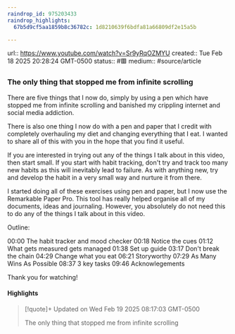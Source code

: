 ```yaml
---
raindrop_id: 975203433
raindrop_highlights:
  67b5d9cf5aa1859b8c36782c: 1d8210639f6bdfa81a66809df2e15a5b

---
```


url:: https://www.youtube.com/watch?v=Sr9yRqOZMYU
created:: Tue Feb 18 2025 20:28:24 GMT-0500
status:: #🟥
medium:: #source/article


### The only thing that stopped me from infinite scrolling

There are five things that I now do, simply by using a pen which have  stopped me from infinite scrolling and banished my crippling internet and social media addiction. 

There is also one thing I now do with a pen and paper that I credit with completely overhauling my diet and changing everything that I eat. I wanted to share all of this with you in the hope that you find it useful. 

If you are interested in trying out any of the things I talk about in this video, then start small. If you start with habit tracking, don&#39;t try and track too many new habits as this will inevitably lead to failure. As with anything new, try and develop the habit in a very small way and nurture it from there.

I started doing all of these exercises using pen and paper, but I now use the Remarkable Paper Pro. This tool has really helped organise all of my documents, ideas and journaling. However, you absolutely do not need this to do any of the things I talk about in this video.

Outline:

00:00 The habit tracker and mood checker
00:18 Notice the cues
01:12 What gets measured gets managed
01:38 Set up guide
03:17 Don&#39;t break the chain
04:29 Change what you eat
06:21 Storyworthy
07:29 As Many Wins As Possible
08:37 3 key tasks
09:46 Acknowlegements

Thank you for watching!

#### Highlights

> [!quote]+ Updated on Wed Feb 19 2025 08:17:03 GMT-0500
>
> The only thing that stopped me from infinite scrolling
